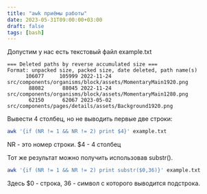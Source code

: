 ```yaml
---
title: "awk приёмы работы"
date: 2023-05-31T09:00:00+03:00
draft: false
tags: [bash]
---
```

Допустим у нас есть текстовый файл example.txt
```
=== Deleted paths by reverse accumulated size ===
Format: unpacked size, packed size, date deleted, path name(s)
      106077     105999 2022-11-24 src/components/organisms/block/assets/MomentaryMain1920.png
       88082      88045 2022-11-24 src/components/organisms/block/assets/MomentaryMain1280.png
       62150      62067 2023-05-02 src/components/pages/details/assets/Background1920.png
```

Вывести 4 столбец, но не выводить первые две строки:
```bash
awk '{if (NR != 1 && NR != 2) print $4}' example.txt
```

NR - это номер строки. $4 - 4 столбец

Тот же результат можно получить использовав substr().
```bash
awk '{if (NR != 1 && NR != 2) print substr($0,36)}' example.txt
```
Здесь $0 - строка, 36 - символ с которого выводится подстрока.
